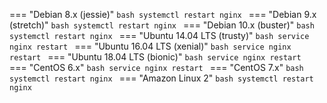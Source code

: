 === "Debian 8.x (jessie)"
    ```bash
    systemctl restart nginx
    ```
=== "Debian 9.x (stretch)"
    ```bash
    systemctl restart nginx
    ```
=== "Debian 10.x (buster)"
    ```bash
    systemctl restart nginx
    ```
=== "Ubuntu 14.04 LTS (trusty)"
    ```bash
    service nginx restart
    ```
=== "Ubuntu 16.04 LTS (xenial)"
    ```bash
    service nginx restart
    ```
=== "Ubuntu 18.04 LTS (bionic)"
    ```bash
    service nginx restart
    ```
=== "CentOS 6.x"
    ```bash
    service nginx restart
    ```
=== "CentOS 7.x"
    ```bash
    systemctl restart nginx
    ```
=== "Amazon Linux 2"
    ```bash
    systemctl restart nginx
    ```
